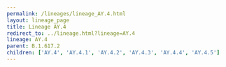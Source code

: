```yaml
---
permalink: /lineages/lineage_AY.4.html
layout: lineage_page
title: Lineage AY.4
redirect_to: ../lineage.html?lineage=AY.4
lineage: AY.4
parent: B.1.617.2
children: ['AY.4', 'AY.4.1', 'AY.4.2', 'AY.4.3', 'AY.4.4', 'AY.4.5']
---
```

